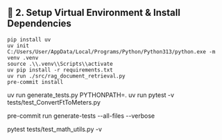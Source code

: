## 🔧 2. Setup Virtual Environment & Install Dependencies

```
pip install uv
uv init
C:/Users/User/AppData/Local/Programs/Python/Python313/python.exe -m venv .venv
source .\\.venv\\Scripts\\activate
uv pip install -r requirements.txt
uv run ./src/rag_document_retrieval.py
pre-commit install
```

uv run generate_tests.py
PYTHONPATH=. uv run pytest -v tests/test_ConvertFtToMeters.py

 pre-commit run generate-tests --all-files --verbose

pytest tests/test_math_utils.py -v